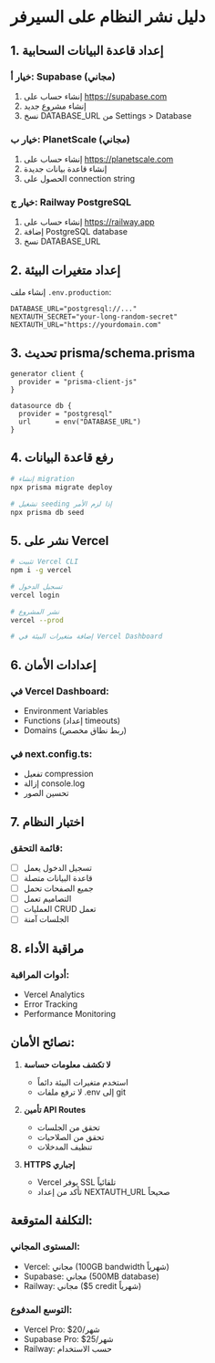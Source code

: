 # دليل نشر النظام على السيرفر

## 1. إعداد قاعدة البيانات السحابية

### خيار أ: Supabase (مجاني)
1. إنشاء حساب على https://supabase.com
2. إنشاء مشروع جديد
3. نسخ DATABASE_URL من Settings > Database

### خيار ب: PlanetScale (مجاني)
1. إنشاء حساب على https://planetscale.com
2. إنشاء قاعدة بيانات جديدة
3. الحصول على connection string

### خيار ج: Railway PostgreSQL
1. إنشاء حساب على https://railway.app
2. إضافة PostgreSQL database
3. نسخ DATABASE_URL

## 2. إعداد متغيرات البيئة

إنشاء ملف `.env.production`:
```
DATABASE_URL="postgresql://..."
NEXTAUTH_SECRET="your-long-random-secret"
NEXTAUTH_URL="https://yourdomain.com"
```

## 3. تحديث prisma/schema.prisma

```prisma
generator client {
  provider = "prisma-client-js"
}

datasource db {
  provider = "postgresql"
  url      = env("DATABASE_URL")
}
```

## 4. رفع قاعدة البيانات

```bash
# إنشاء migration
npx prisma migrate deploy

# تشغيل seeding إذا لزم الأمر
npx prisma db seed
```

## 5. نشر على Vercel

```bash
# تثبيت Vercel CLI
npm i -g vercel

# تسجيل الدخول
vercel login

# نشر المشروع
vercel --prod

# إضافة متغيرات البيئة في Vercel Dashboard
```

## 6. إعدادات الأمان

### في Vercel Dashboard:
- Environment Variables
- Functions (إعداد timeouts)
- Domains (ربط نطاق مخصص)

### في next.config.ts:
- تفعيل compression
- إزالة console.log
- تحسين الصور

## 7. اختبار النظام

### قائمة التحقق:
- [ ] تسجيل الدخول يعمل
- [ ] قاعدة البيانات متصلة
- [ ] جميع الصفحات تحمل
- [ ] التصاميم تعمل
- [ ] العمليات CRUD تعمل
- [ ] الجلسات آمنة

## 8. مراقبة الأداء

### أدوات المراقبة:
- Vercel Analytics
- Error Tracking
- Performance Monitoring

## نصائح الأمان:

1. **لا تكشف معلومات حساسة**
   - استخدم متغيرات البيئة دائماً
   - لا ترفع ملفات .env إلى git

2. **تأمين API Routes**
   - تحقق من الجلسات
   - تحقق من الصلاحيات
   - تنظيف المدخلات

3. **HTTPS إجباري**
   - Vercel يوفر SSL تلقائياً
   - تأكد من إعداد NEXTAUTH_URL صحيحاً

## التكلفة المتوقعة:

### المستوى المجاني:
- Vercel: مجاني (100GB bandwidth شهرياً)
- Supabase: مجاني (500MB database)
- Railway: مجاني ($5 credit شهرياً)

### التوسع المدفوع:
- Vercel Pro: $20/شهر
- Supabase Pro: $25/شهر  
- Railway: حسب الاستخدام